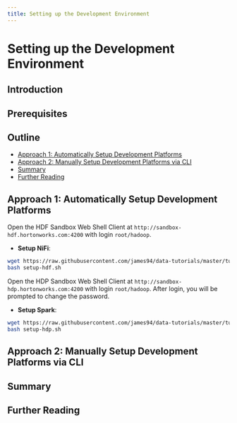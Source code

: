 ```yaml
---
title: Setting up the Development Environment
---
```


# Setting up the Development Environment

## Introduction

## Prerequisites

## Outline

- [Approach 1: Automatically Setup Development Platforms](#approach-1-automatically-setup-development-platforms)
- [Approach 2: Manually Setup Development Platforms via CLI](#approach-2-manually-setup-development-platforms-via-cli)
- [Summary](#summary)
- [Further Reading](#further-readings)

## Approach 1: Automatically Setup Development Platforms

Open the HDF Sandbox Web Shell Client at `http://sandbox-hdf.hortonworks.com:4200` with login `root/hadoop`.

- **Setup NiFi**:

~~~bash
wget https://raw.githubusercontent.com/james94/data-tutorials/master/tutorials/cda/building-a-security-breach-analysis-application/application/setup/shell/setup-hdf.sh
bash setup-hdf.sh
~~~

Open the HDP Sandbox Web Shell Client at `http://sandbox-hdp.hortonworks.com:4200` with login `root/hadoop`. After login, you will be prompted to change the password.

- **Setup Spark**:

~~~bash
wget https://raw.githubusercontent.com/james94/data-tutorials/master/tutorials/cda/building-a-security-breach-analysis-application/application/setup/shell/setup-hdp.sh
bash setup-hdp.sh
~~~

## Approach 2: Manually Setup Development Platforms via CLI

## Summary

## Further Reading
